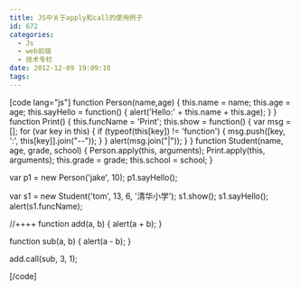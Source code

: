 ```yaml
---
title: JS中关于apply和call的使用例子
id: 672
categories:
  - Js
  - web前端
  - 技术专栏
date: 2012-12-09 19:09:10
tags:
---
```


[code lang="js"]
function Person(name,age) {
 this.name = name;
 this.age = age;
 this.sayHello = function() {
 alert('Hello:' + this.name + this.age);
 }
 }
 function Print() {
 this.funcName = 'Print';
 this.show = function() {
 var msg = [];
 for (var key in this) {
 if (typeof(this[key]) != 'function') {
 msg.push([key, ':', this[key]].join(&quot;--&quot;));
 }
 }
 alert(msg.join(&quot;|&quot;));
 }
 }
 function Student(name, age, grade, school) {
 Person.apply(this, arguments);
 Print.apply(this, arguments);
 this.grade = grade;
 this.school = school;
 }

var p1 = new Person('jake', 10);
 p1.sayHello();

var s1 = new Student('tom', 13, 6, '清华小学');
 s1.show();
 s1.sayHello();
 alert(s1.funcName);

//++++
 function add(a, b) {
 alert(a + b);
 }

function sub(a, b) {
 alert(a - b);
 }

add.call(sub, 3, 1);

[/code]